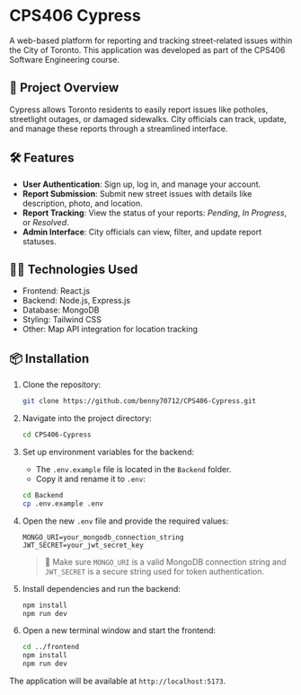 # CPS406 Cypress

A web-based platform for reporting and tracking street-related issues within the City of Toronto. This application was developed as part of the CPS406 Software Engineering course.

## 🚀 Project Overview

Cypress allows Toronto residents to easily report issues like potholes, streetlight outages, or damaged sidewalks. City officials can track, update, and manage these reports through a streamlined interface.

## 🛠️ Features

- **User Authentication**: Sign up, log in, and manage your account.
- **Report Submission**: Submit new street issues with details like description, photo, and location.
- **Report Tracking**: View the status of your reports: _Pending_, _In Progress_, or _Resolved_.
- **Admin Interface**: City officials can view, filter, and update report statuses.

## 🧑‍💻 Technologies Used

- Frontend: React.js
- Backend: Node.js, Express.js
- Database: MongoDB
- Styling: Tailwind CSS
- Other: Map API integration for location tracking

## 📦 Installation

1. Clone the repository:

    ```bash
    git clone https://github.com/benny70712/CPS406-Cypress.git
    ```

2. Navigate into the project directory:

    ```bash
    cd CPS406-Cypress
    ```

3. Set up environment variables for the backend:

    - The `.env.example` file is located in the `Backend` folder.
    - Copy it and rename it to `.env`:

    ```bash
    cd Backend
    cp .env.example .env
    ```

4. Open the new `.env` file and provide the required values:

    ```env
    MONGO_URI=your_mongodb_connection_string
    JWT_SECRET=your_jwt_secret_key
    ```

    > 📝 Make sure `MONGO_URI` is a valid MongoDB connection string and `JWT_SECRET` is a secure string used for token authentication.

5. Install dependencies and run the backend:

    ```bash
    npm install
    npm run dev
    ```

6. Open a new terminal window and start the frontend:

    ```bash
    cd ../frontend
    npm install
    npm run dev
    ```

The application will be available at `http://localhost:5173`.
